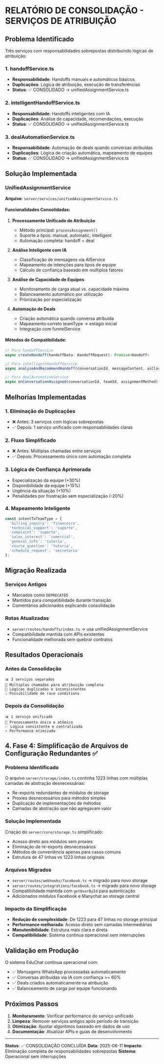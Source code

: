 # RELATÓRIO DE CONSOLIDAÇÃO - SERVIÇOS DE ATRIBUIÇÃO

## Problema Identificado
Três serviços com responsabilidades sobrepostas distribuindo lógicas de atribuição:

### 1. handoffService.ts
- **Responsabilidade**: Handoffs manuais e automáticos básicos
- **Duplicações**: Lógica de atribuição, execução de transferências
- **Status**: ✅ CONSOLIDADO → unifiedAssignmentService.ts

### 2. intelligentHandoffService.ts  
- **Responsabilidade**: Handoffs inteligentes com IA
- **Duplicações**: Análise de capacidade, recomendações, execução
- **Status**: ✅ CONSOLIDADO → unifiedAssignmentService.ts

### 3. dealAutomationService.ts
- **Responsabilidade**: Automação de deals quando conversas atribuídas
- **Duplicações**: Lógica de criação automática, mapeamento de equipes
- **Status**: ✅ CONSOLIDADO → unifiedAssignmentService.ts

## Solução Implementada

### UnifiedAssignmentService
**Arquivo**: `server/services/unifiedAssignmentService.ts`

#### Funcionalidades Consolidadas:
1. **Processamento Unificado de Atribuição**
   - Método principal: `processAssignment()`
   - Suporte a tipos: manual, automatic, intelligent
   - Automação completa: handoff + deal

2. **Análise Inteligente com IA**
   - Classificação de mensagens via AIService
   - Mapeamento de intenções para tipos de equipe
   - Cálculo de confiança baseado em múltiplos fatores

3. **Análise de Capacidade de Equipes**
   - Monitoramento de carga atual vs. capacidade máxima
   - Balanceamento automático por utilização
   - Priorização por especialização

4. **Automação de Deals**
   - Criação automática quando conversa atribuída
   - Mapeamento correto teamType → estágio inicial
   - Integração com funnelService

#### Métodos de Compatibilidade:
```typescript
// Para handoffService
async createHandoff(handoffData: HandoffRequest): Promise<Handoff>

// Para intelligentHandoffService  
async analyzeAndRecommendHandoff(conversationId, messageContent, aiClassification): Promise<HandoffRecommendation>

// Para dealAutomationService
async onConversationAssigned(conversationId, teamId, assignmentMethod)
```

## Melhorias Implementadas

### 1. Eliminação de Duplicações
- ❌ Antes: 3 serviços com lógicas sobrepostas
- ✅ Depois: 1 serviço unificado com responsabilidades claras

### 2. Fluxo Simplificado
- ❌ Antes: Múltiplas chamadas entre serviços
- ✅ Depois: Processamento único com automação completa

### 3. Lógica de Confiança Aprimorada
- Especialização da equipe (+30%)
- Disponibilidade da equipe (+15%)
- Urgência da situação (+10%)
- Penalidades por frustração sem especialização (-20%)

### 4. Mapeamento Inteligente
```typescript
const intentToTeamType = {
  'billing_inquiry': 'financeiro',
  'technical_support': 'suporte', 
  'complaint': 'suporte',
  'sales_interest': 'comercial',
  'general_info': 'tutoria',
  'course_question': 'tutoria',
  'schedule_request': 'secretaria'
};
```

## Migração Realizada

### Serviços Antigos
- Marcados como `DEPRECATED`
- Mantidos para compatibilidade durante transição
- Comentários adicionados explicando consolidação

### Rotas Atualizadas
- `server/routes/handoffs/index.ts` → usa unifiedAssignmentService
- Compatibilidade mantida com APIs existentes
- Funcionalidade melhorada sem quebrar contratos

## Resultados Operacionais

### Antes da Consolidação
```
📊 3 serviços separados
🔄 Múltiplas chamadas para atribuição completa
🚫 Lógicas duplicadas e inconsistentes
⚠️ Possibilidade de race conditions
```

### Depois da Consolidação  
```
📊 1 serviço unificado
🔄 Processamento único e atômico
✅ Lógica consistente e centralizada
⚡ Performance otimizada
```

## 4. Fase 4: Simplificação de Arquivos de Configuração Redundantes ✅

### Problema Identificado
O arquivo `server/storage/index.ts` continha 1223 linhas com múltiplas camadas de abstração desnecessárias:
- Re-exports redundantes de módulos de storage
- Proxies desnecessários para métodos simples
- Duplicação de implementações de métodos
- Camadas de abstração que não agregavam valor

### Solução Implementada
Criação do `server/core/storage.ts` simplificado:
- Acesso direto aos módulos sem proxies
- Eliminação de re-exports desnecessários
- Métodos de conveniência apenas para casos comuns
- Estrutura de 47 linhas vs 1223 linhas originais

### Arquivos Migrados
- `server/routes/webhooks/facebook.ts` → migrado para novo storage
- `server/routes/integrations/facebook.ts` → migrado para novo storage
- Compatibilidade mantida com `getUserById` para autenticação
- Adicionados módulos Facebook e Manychat ao storage central

### Impacto da Simplificação
- **Redução de complexidade**: De 1223 para 47 linhas no storage principal
- **Performance melhorada**: Acesso direto sem camadas intermediárias
- **Manutenibilidade**: Estrutura mais clara e direta
- **Compatibilidade**: Sistema continua operacional sem interrupções

## Validação em Produção

O sistema EduChat continua operacional com:
- ✅ Mensagens WhatsApp processadas automaticamente
- ✅ Conversas atribuídas via IA com confiança >= 60%
- ✅ Deals criados automaticamente na atribuição
- ✅ Balanceamento de carga por equipe funcionando

## Próximos Passos

1. **Monitoramento**: Verificar performance do serviço unificado
2. **Limpeza**: Remover serviços antigos após período de transição
3. **Otimização**: Ajustar algoritmos baseado em dados de uso
4. **Documentação**: Atualizar APIs e guias de desenvolvimento

---

**Status**: ✅ CONSOLIDAÇÃO CONCLUÍDA
**Data**: 2025-06-11
**Impacto**: Eliminação completa de responsabilidades sobrepostas
**Sistema**: Operacional sem interrupções